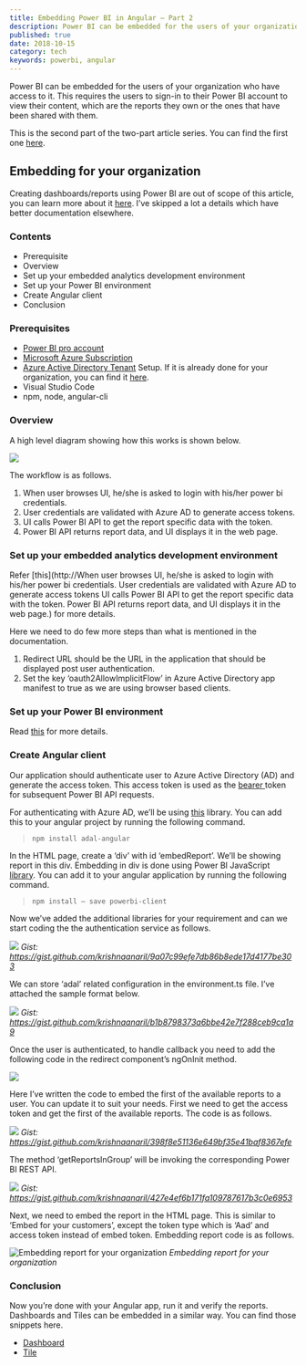```yaml
---
title: Embedding Power BI in Angular — Part 2
description: Power BI can be embedded for the users of your organization who have access to it. This requires the users to sign-in to their Power BI account to view their content, which are the reports they own or the ones that have been shared with them. This is the second part of the two-part article series.
published: true
date: 2018-10-15
category: tech
keywords: powerbi, angular
---
```


Power BI can be embedded for the users of your organization who have access to it. This requires the users to sign-in to their Power BI account to view their content, which are the reports they own or the ones that have been shared with them.

This is the second part of the two-part article series. You can find the first one [here](https://medium.com/@krishnaanaril/embedding-power-bi-in-angular-part-1-a1847de9a2e8).

## Embedding for your organization

Creating dashboards/reports using Power BI are out of scope of this article, you can learn more about it [here](https://docs.microsoft.com/en-us/power-bi/service-get-started). I’ve skipped a lot a details which have better documentation elsewhere.

### Contents

* Prerequisite
* Overview
* Set up your embedded analytics development environment
* Set up your Power BI environment
* Create Angular client
* Conclusion

### Prerequisites

* [Power BI pro account](https://powerbi.microsoft.com/en-us/pricing/)
* [Microsoft Azure Subscription](https://azure.microsoft.com/en-us/free/)
* [Azure Active Directory Tenant](https://docs.microsoft.com/en-us/power-bi/developer/create-an-azure-active-directory-tenant) Setup. If it is already done for your organization, you can find it [here](https://www.whatismytenantid.com/).
* Visual Studio Code
* npm, node, angular-cli

### Overview

A high level diagram showing how this works is shown below.

![](assets/images/02_01.png)

The workflow is as follows.

 1. When user browses UI, he/she is asked to login with his/her power bi credentials.
 2. User credentials are validated with Azure AD to generate access tokens.
 3. UI calls Power BI API to get the report specific data with the token.
 4. Power BI API returns report data, and UI displays it in the web page.

### Set up your embedded analytics development environment

Refer [this](http://When user browses UI, he/she is asked to login with his/her power bi credentials. User credentials are validated with Azure AD to generate access tokens UI calls Power BI API to get the report specific data with the token. Power BI API returns report data, and UI displays it in the web page.) for more details.

Here we need to do few more steps than what is mentioned in the documentation.

 1. Redirect URL should be the URL in the application that should be displayed post user authentication.
 2. Set the key ‘oauth2AllowImplicitFlow’ in Azure Active Directory app manifest to true as we are using browser based clients.

### Set up your Power BI environment

Read [this](https://docs.microsoft.com/en-us/power-bi/developer/embed-sample-for-your-organization#set-up-your-power-bi-environment) for more details.

### Create Angular client

Our application should authenticate user to Azure Active Directory (AD) and generate the access token. This access token is used as the [bearer ](https://oauth.net/2/bearer-tokens/)token for subsequent Power BI API requests.

For authenticating with Azure AD, we’ll be using [this](https://github.com/AzureAD/azure-activedirectory-library-for-js) library. You can add this to your angular project by running the following command.
> `npm install adal-angular`

In the HTML page, create a ‘div’ with id ‘embedReport’. We’ll be showing report in this div. Embedding in div is done using Power BI JavaScript [library](https://github.com/Microsoft/PowerBI-JavaScript). You can add it to your angular application by running the following command.
> `npm install — save powerbi-client`

Now we’ve added the additional libraries for your requirement and can we start coding the the authentication service as follows.

![](assets/images/02_02.png)
*Gist: https://gist.github.com/krishnaanaril/9a07c99efe7db86b8ede17d4177be303*

We can store ‘adal’ related configuration in the environment.ts file. I’ve attached the sample format below.

![](assets/images/02_03.png)
*Gist: https://gist.github.com/krishnaanaril/b1b8798373a6bbe42e7f288ceb9ca1a9*

Once the user is authenticated, to handle callback you need to add the following code in the redirect component’s ngOnInit method.

![](assets/images/02_04.png)

Here I’ve written the code to embed the first of the available reports to a user. You can update it to suit your needs. First we need to get the access token and get the first of the available reports. The code is as follows.


![](assets/images/02_05.png)
*Gist: https://gist.github.com/krishnaanaril/398f8e51136e649bf35e41baf8367efe*

The method ‘getReportsInGroup’ will be invoking the corresponding Power BI REST API.

![](assets/images/02_06.png)
*Gist: https://gist.github.com/krishnaanaril/427e4ef6b171fa109787617b3c0e6953*

Next, we need to embed the report in the HTML page. This is similar to ‘Embed for your customers’, except the token type which is ‘Aad’ and access token instead of embed token. Embedding report code is as follows.

![Embedding report for your organization](assets/images/02_06.png)
*Embedding report for your organization*

### Conclusion

Now you’re done with your Angular app, run it and verify the reports. Dashboards and Tiles can be embedded in a similar way. You can find those snippets here.

* [Dashboard](https://gist.github.com/krishnaanaril/1392403aa328684738e4ed6f0b8a664f)
* [Tile](https://gist.github.com/krishnaanaril/211f5b390a5e7e038b7a67dfe387fb29)


